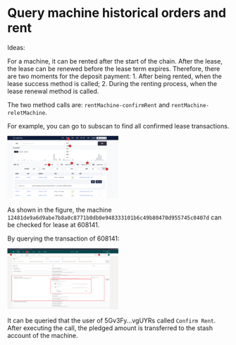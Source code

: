 # Query machine historical orders and rent

Ideas:

For a machine, it can be rented after the start of the chain. After the lease, the lease can be renewed before the lease term expires. Therefore, there are two moments for the deposit payment: 1. After being rented, when the lease success method is called; 2. During the renting process, when the lease renewal method is called.

The two method calls are: `rentMachine-confirmRent` and `rentMachine-reletMachine`.

For example, you can go to subscan to find all confirmed lease transactions.

<img src="./assets/query_rent_fee.assets/image-20211221174327098.png" width="50%" height="50%">

As shown in the figure, the machine `12481de9a6d9abe7b8a0c8771b0db0e948333101b6c49b80470d955745c0407d` can be checked for lease at 608141.

By querying the transaction of 608141:

<img src="./assets/query_rent_fee.assets/image-20211221174759569.png" width="50%" height="50%">

It can be queried that the user of 5Gv3Fy...vgUYRs called `Confirm Rent`. After executing the call, the pledged amount is transferred to the stash account of the machine.

